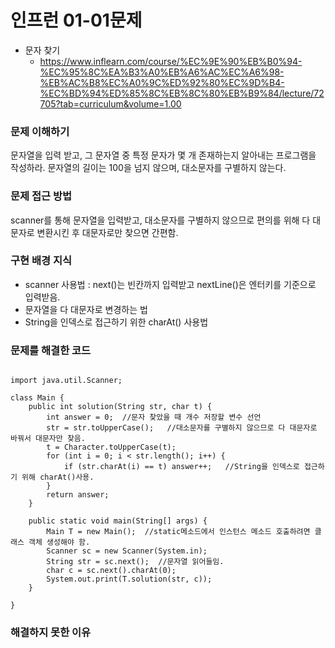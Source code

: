 # 인프런 01-01문제
- 문자 찾기
  - https://www.inflearn.com/course/%EC%9E%90%EB%B0%94-%EC%95%8C%EA%B3%A0%EB%A6%AC%EC%A6%98-%EB%AC%B8%EC%A0%9C%ED%92%80%EC%9D%B4-%EC%BD%94%ED%85%8C%EB%8C%80%EB%B9%84/lecture/72705?tab=curriculum&volume=1.00

### 문제 이해하기

문자열을 입력 받고, 그 문자열 중 특정 문자가 몇 개 존재하는지 알아내는 프로그램을 작성하라. 문자열의 길이는 100을 넘지 않으며, 대소문자를 구별하지 않는다.

### 문제 접근 방법

scanner를 통해 문자열을 입력받고, 대소문자를 구별하지 않으므로 편의를 위해 다 대문자로 변환시킨 후 대문자로만 찾으면 간편함.

### 구현 배경 지식
- scanner 사용법 : next()는 빈칸까지 입력받고 nextLine()은 엔터키를 기준으로 입력받음.
- 문자열을 다 대문자로 변경하는 법
- String을 인덱스로 접근하기 위한 charAt() 사용법


### 문제를 해결한 코드
```javapackage com.example.algo.ch1;

import java.util.Scanner;

class Main {
    public int solution(String str, char t) {
        int answer = 0;  //문자 찾았을 때 개수 저장할 변수 선언
        str = str.toUpperCase();   //대소문자를 구별하지 않으므로 다 대문자로 바꿔서 대문자만 찾음.
        t = Character.toUpperCase(t);
        for (int i = 0; i < str.length(); i++) {
            if (str.charAt(i) == t) answer++;   //String을 인덱스로 접근하기 위해 charAt()사용.
        }
        return answer;
    }

    public static void main(String[] args) {
        Main T = new Main();  //static메소드에서 인스턴스 메소드 호출하려면 클래스 객체 생성해야 함.
        Scanner sc = new Scanner(System.in);
        String str = sc.next();  //문자열 읽어들임.
        char c = sc.next().charAt(0);
        System.out.print(T.solution(str, c));
    }

}

```

### 해결하지 못한 이유
